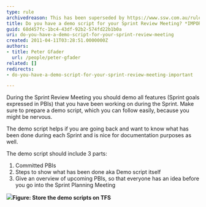 ```yaml
---
type: rule
archivedreason: This has been superseded by https://www.ssw.com.au/rules/meeting-do-you-know-what-to-prepare-for-each-meeting 
title: Do you have a demo script for your Sprint Review Meeting? *IMPORTANT*
guid: 68d457fc-1bc4-43df-92b2-574fd22b1b0a
uri: do-you-have-a-demo-script-for-your-sprint-review-meeting
created: 2011-04-11T03:28:51.0000000Z
authors:
- title: Peter Gfader
  url: /people/peter-gfader
related: []
redirects:
- do-you-have-a-demo-script-for-your-sprint-review-meeting-important

---
```


During the Sprint Review Meeting you should demo all features (Sprint goals expressed in PBIs) that you have been working on during the Sprint. Make sure to prepare a demo script, which you can follow easily, because you might be nervous. 


The demo script helps if you are going back and want to know what has been done during each Sprint and is nice for documentation purposes as well. 


<!--endintro-->
 The demo script should include 3 parts:

1. Committed PBIs
2. Steps to show what has been done aka Demo script itself
3. Give an overview of upcoming PBIs, so that everyone has an idea before you go into the Sprint Planning Meeting

![](StoreDemoScriptInTFS.jpg)**Figure: Store the demo scripts on TFS**
